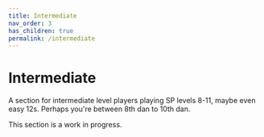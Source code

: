 ```yaml
---
title: Intermediate
nav_order: 3
has_children: true
permalink: /intermediate
---
```


# Intermediate

A section for intermediate level players playing SP levels 8-11, maybe even easy 12s. Perhaps you're between 8th dan to 10th dan.

This section is a work in progress.

